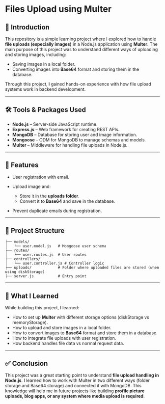 # Files Upload using Multer

## 📌 Introduction

This repository is a simple learning project where I explored how to handle **file uploads (especially images)** in a Node.js application using **Multer**.
The main purpose of this project was to understand different ways of uploading and storing images, including:

* Saving images in a local folder.
* Converting images into **Base64** format and storing them in the database.

Through this project, I gained hands-on experience with how file upload systems work in backend development.

---

## 🛠️ Tools & Packages Used

* **Node.js** – Server-side JavaScript runtime.
* **Express.js** – Web framework for creating REST APIs.
* **MongoDB** – Database for storing user and image information.
* **Mongoose** – ODM for MongoDB to manage schemas and models.
* **Multer** – Middleware for handling file uploads in Node.js.
---

## 🚀 Features

* User registration with email.
* Upload image and:

  * Store it in the **uploads folder**.
  * Convert it to **Base64** and save in the database.
* Prevent duplicate emails during registration.

---

## 📂 Project Structure

```
├── models/
│   └── user.model.js   # Mongoose user schema
├── routes/
│   └── user.routes.js  # User routes
├── controllers/
│   └── user.controller.js # Controller logic
├── uploads/            # Folder where uploaded files are stored (when using diskStorage)
├── server.js           # Entry point
```

---

## 📝 What I Learned

While building this project, I learned:

* How to set up **Multer** with different storage options (diskStorage vs memoryStorage).
* How to upload and store images in a local folder.
* How to convert images to **Base64** format and store them in a database.
* How to integrate file uploads with user registration.
* How backend handles file data vs normal request data.

---

## ✅ Conclusion

This project was a great starting point to understand **file upload handling in Node.js**.
I learned how to work with Multer in two different ways (folder storage and Base64 storage) and connected it with MongoDB. This knowledge will help me in future projects like building **profile picture uploads, blog apps, or any system where media upload is required**.
